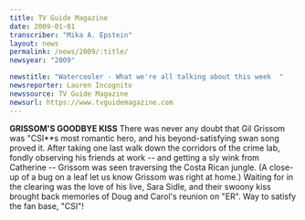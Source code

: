 ```yaml
---
title: TV Guide Magazine
date: 2009-01-01
transcriber: "Mika A. Epstein"
layout: news
permalink: /news/2009/:title/
newsyear: "2009"

newstitle: "Watercooler - What we're all talking about this week  "
newsreporter: Lauren Incognito
newssource: TV Guide Magazine
newsurl: https://www.tvguidemagazine.com
---
```


**GRISSOM'S GOODBYE KISS** There was never any doubt that Gil Grissom was "CSI**s most romantic hero, and his beyond-satisfying swan song proved it. After taking one last walk down the corridors of the crime lab, fondly observing his friends at work -- and getting a sly wink from Catherine -- Grissom was seen traversing the Costa Rican jungle. (A close-up of a bug on a leaf let us know Grissom was right at home.) Waiting for in the clearing was the love of his live, Sara Sidle, and their swoony kiss brought back memories of Doug and Carol's reunion on "ER". Way to satisfy the fan base, "CSI"!
